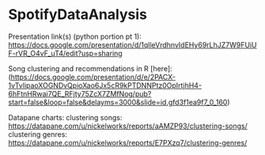 # SpotifyDataAnalysis

Presentation link(s) 
(python portion pt 1): https://docs.google.com/presentation/d/1qlleVrdhnvIdEHy69rLhJZ7W9FUiUF-rVR_O4vF_uT4/edit?usp=sharing

Song clustering and recommendations in R [here]: (https://docs.google.com/presentation/d/e/2PACX-1vTvlipaoXOGNDvQpioXao6Jx5cR9kPTDNNPtz0OpIrtjhH4-6hFtnHRwai7QE_RFjty75ZcX7ZMfNog/pub?start=false&loop=false&delayms=3000&slide=id.gfd3f1ea9f7_0_160)

Datapane charts: 
clustering songs: https://datapane.com/u/nickelworks/reports/aAMZP93/clustering-songs/
clustering genres: https://datapane.com/u/nickelworks/reports/E7PXzq7/clustering-genres/
